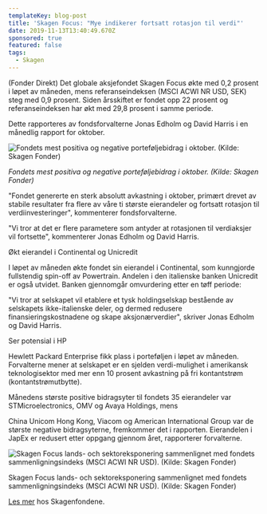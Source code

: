 ```yaml
---
templateKey: blog-post
title: 'Skagen Focus: "Mye indikerer fortsatt rotasjon til verdi"'
date: 2019-11-13T13:40:49.670Z
sponsored: true
featured: false
tags:
  - Skagen
---
```

(Fonder Direkt) Det globale aksjefondet Skagen Focus økte med 0,2 prosent i løpet av måneden, mens referanseindeksen (MSCI ACWI NR USD, SEK) steg med 0,9 prosent. Siden årsskiftet er fondet opp 22 prosent og referanseindeksen har økt med 29,8 prosent i samme periode.



Dette rapporteres av fondsforvalterne Jonas Edholm og David Harris i en månedlig rapport for oktober. 

![Fondets mest positiva og negative porteføljebidrag i oktober. (Kilde: Skagen Fonder)](/img/focus.jpg "Fondets mest positiva og negative porteføljebidrag i oktober. (Kilde: Skagen Fonder)")

_Fondets mest positiva og negative porteføljebidrag i oktober. (Kilde: Skagen Fonder)_



"Fondet genererte en sterk absolutt avkastning i oktober, primært drevet av stabile resultater fra flere av våre ti største eierandeler og fortsatt rotasjon til verdiinvesteringer", kommenterer fondsforvalterne.



"Vi tror at det er flere parametere som antyder at rotasjonen til verdiaksjer vil fortsette", kommenterer Jonas Edholm og David Harris.



Økt eierandel i Continental og Unicredit



I løpet av måneden økte fondet sin eierandel i Continental, som kunngjorde fullstendig spin-off av Powertrain. Andelen i den italienske banken Unicredit er også utvidet. Banken gjennomgår omvurdering etter en tøff periode:



"Vi tror at selskapet vil etablere et tysk holdingselskap bestående av selskapets ikke-italienske deler, og dermed redusere finansieringskostnadene og skape aksjonærverdier", skriver Jonas Edholm og David Harris.



Ser potensial i HP



Hewlett Packard Enterprise fikk plass i porteføljen i løpet av måneden. Forvalterne mener at selskapet er en sjelden verdi-mulighet i amerikansk teknologisektor med mer enn 10 prosent avkastning på fri kontantstrøm (kontantstrømutbytte).



Månedens største positive bidragsyter til fondets 35 eierandeler var STMicroelectronics, OMV og Avaya Holdings, mens



China Unicom Hong Kong, Viacom og American International Group var de største negative bidragsyterne, fremkommer det i rapporten. Eierandelen i JapEx er redusert etter oppgang gjennom året, rapporterer forvalterne.

![Skagen Focus lands- och sektoreksponering sammenlignet med fondets sammenligningsindeks (MSCI ACWI NR USD). (Kilde: Skagen Fonder)](/img/focus2.jpg "Skagen Focus lands- och sektoreksponering sammenlignet med fondets sammenligningsindeks (MSCI ACWI NR USD). (Kilde: Skagen Fonder)")

Skagen Focus lands- och sektoreksponering sammenlignet med fondets sammenligningsindeks (MSCI ACWI NR USD). (Kilde: Skagen Fonder)



[Les mer](https://www.skagenfondene.no/) hos Skagenfondene.
